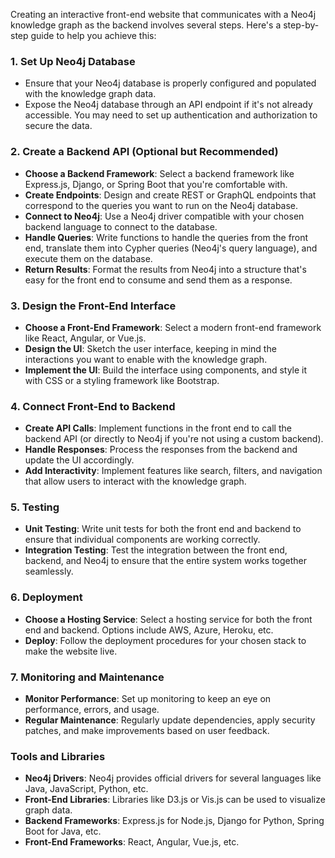 Creating an interactive front-end website that communicates with a Neo4j knowledge graph as the backend involves several steps. Here's a step-by-step guide to help you achieve this:

### 1. **Set Up Neo4j Database**
   - Ensure that your Neo4j database is properly configured and populated with the knowledge graph data.
   - Expose the Neo4j database through an API endpoint if it's not already accessible. You may need to set up authentication and authorization to secure the data.

### 2. **Create a Backend API (Optional but Recommended)**
   - **Choose a Backend Framework**: Select a backend framework like Express.js, Django, or Spring Boot that you're comfortable with.
   - **Create Endpoints**: Design and create REST or GraphQL endpoints that correspond to the queries you want to run on the Neo4j database.
   - **Connect to Neo4j**: Use a Neo4j driver compatible with your chosen backend language to connect to the database.
   - **Handle Queries**: Write functions to handle the queries from the front end, translate them into Cypher queries (Neo4j's query language), and execute them on the database.
   - **Return Results**: Format the results from Neo4j into a structure that's easy for the front end to consume and send them as a response.

### 3. **Design the Front-End Interface**
   - **Choose a Front-End Framework**: Select a modern front-end framework like React, Angular, or Vue.js.
   - **Design the UI**: Sketch the user interface, keeping in mind the interactions you want to enable with the knowledge graph.
   - **Implement the UI**: Build the interface using components, and style it with CSS or a styling framework like Bootstrap.

### 4. **Connect Front-End to Backend**
   - **Create API Calls**: Implement functions in the front end to call the backend API (or directly to Neo4j if you're not using a custom backend).
   - **Handle Responses**: Process the responses from the backend and update the UI accordingly.
   - **Add Interactivity**: Implement features like search, filters, and navigation that allow users to interact with the knowledge graph.

### 5. **Testing**
   - **Unit Testing**: Write unit tests for both the front end and backend to ensure that individual components are working correctly.
   - **Integration Testing**: Test the integration between the front end, backend, and Neo4j to ensure that the entire system works together seamlessly.

### 6. **Deployment**
   - **Choose a Hosting Service**: Select a hosting service for both the front end and backend. Options include AWS, Azure, Heroku, etc.
   - **Deploy**: Follow the deployment procedures for your chosen stack to make the website live.

### 7. **Monitoring and Maintenance**
   - **Monitor Performance**: Set up monitoring to keep an eye on performance, errors, and usage.
   - **Regular Maintenance**: Regularly update dependencies, apply security patches, and make improvements based on user feedback.

### Tools and Libraries
- **Neo4j Drivers**: Neo4j provides official drivers for several languages like Java, JavaScript, Python, etc.
- **Front-End Libraries**: Libraries like D3.js or Vis.js can be used to visualize graph data.
- **Backend Frameworks**: Express.js for Node.js, Django for Python, Spring Boot for Java, etc.
- **Front-End Frameworks**: React, Angular, Vue.js, etc.

